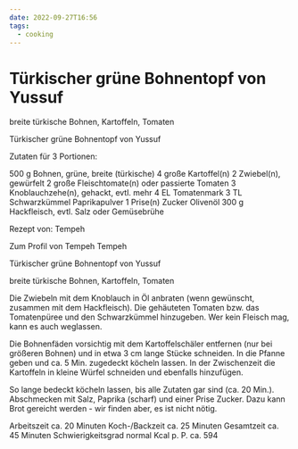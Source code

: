 ```yaml
---
date: 2022-09-27T16:56
tags:
  - cooking
---
```


# Türkischer grüne Bohnentopf von Yussuf

breite türkische Bohnen, Kartoffeln, Tomaten

Türkischer grüne Bohnentopf von Yussuf

Zutaten für 3 Portionen:


500 g                Bohnen, grüne, breite (türkische)
4 große              Kartoffel(n)
2                    Zwiebel(n), gewürfelt
2 große              Fleischtomate(n) oder passierte Tomaten
3                    Knoblauchzehe(n), gehackt, evtl. mehr
4 EL                 Tomatenmark
3 TL                 Schwarzkümmel
                     Paprikapulver
1 Prise(n)           Zucker
                     Olivenöl
300 g                Hackfleisch, evtl.
                     Salz oder Gemüsebrühe

Rezept von: Tempeh

Zum Profil von Tempeh
Tempeh

Türkischer grüne Bohnentopf von Yussuf

breite türkische Bohnen, Kartoffeln, Tomaten

Die Zwiebeln mit dem Knoblauch in Öl anbraten (wenn gewünscht, zusammen mit dem Hackfleisch). Die gehäuteten Tomaten bzw. das Tomatenpüree und den Schwarzkümmel hinzugeben. Wer kein Fleisch mag, kann es auch
weglassen.

Die Bohnenfäden vorsichtig mit dem Kartoffelschäler entfernen (nur bei größeren Bohnen) und in etwa 3 cm lange Stücke schneiden. In die Pfanne geben und ca. 5 Min. zugedeckt köcheln lassen. In der Zwischenzeit
die Kartoffeln in kleine Würfel schneiden und ebenfalls hinzufügen.

So lange bedeckt köcheln lassen, bis alle Zutaten gar sind (ca. 20 Min.). Abschmecken mit Salz, Paprika (scharf) und einer Prise Zucker. Dazu kann Brot gereicht werden - wir finden aber, es ist nicht nötig.

Arbeitszeit         ca. 20 Minuten
Koch-/Backzeit      ca. 25 Minuten
Gesamtzeit          ca. 45 Minuten
Schwierigkeitsgrad  normal
Kcal p. P.          ca. 594
